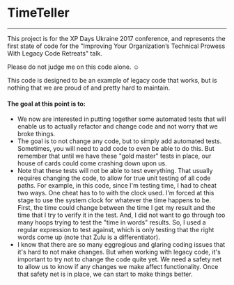 # TimeTeller
------------

This project is for the XP Days Ukraine 2017 conference, and represents the first state of code for the "Improving Your Organization’s Technical Prowess With Legacy Code Retreats" talk.

Please do not judge me on this code alone. ☺ 

This code is designed to be an example of legacy code that works, but is nothing that we are proud of and pretty hard to maintain.

#### The goal at this point is to:
* We now are interested in putting together some automated tests that will enable us to actually refactor and change code and not worry that we broke things.
* The goal is to not change any code, but to simply add automated tests.  Sometimes, you will need to add code to even be able to do this.  But remember that until we have these "gold master" tests in place, our house of cards could come crashing down upon us.
* Note that these tests will not be able to test everything.  That usually requires changing the code, to allow for true unit testing of all code paths.  For example, in this code, since I'm testing time, I had to cheat two ways.  One cheat has to to with the clock used.  I'm forced at this stage to use the system clock for whatever the time happens to be.  First, the time could change between the time I get my result and the time that I try to verify it in the test.  And, I did not want to go through too many hoops trying to test the "time in words" results.  So, I used a regular expression to test against, which is only testing that the right words come up (note that Zulu is a differentiator).
* I know that there are so many eggregious and glaring coding issues that it's hard to not make changes.  But when working with legacy code, it's important to try not to change the code quite yet.  We need a safety net to allow us to know if any changes we make affect functionality.  Once that safety net is in place, we can start to make things better.
